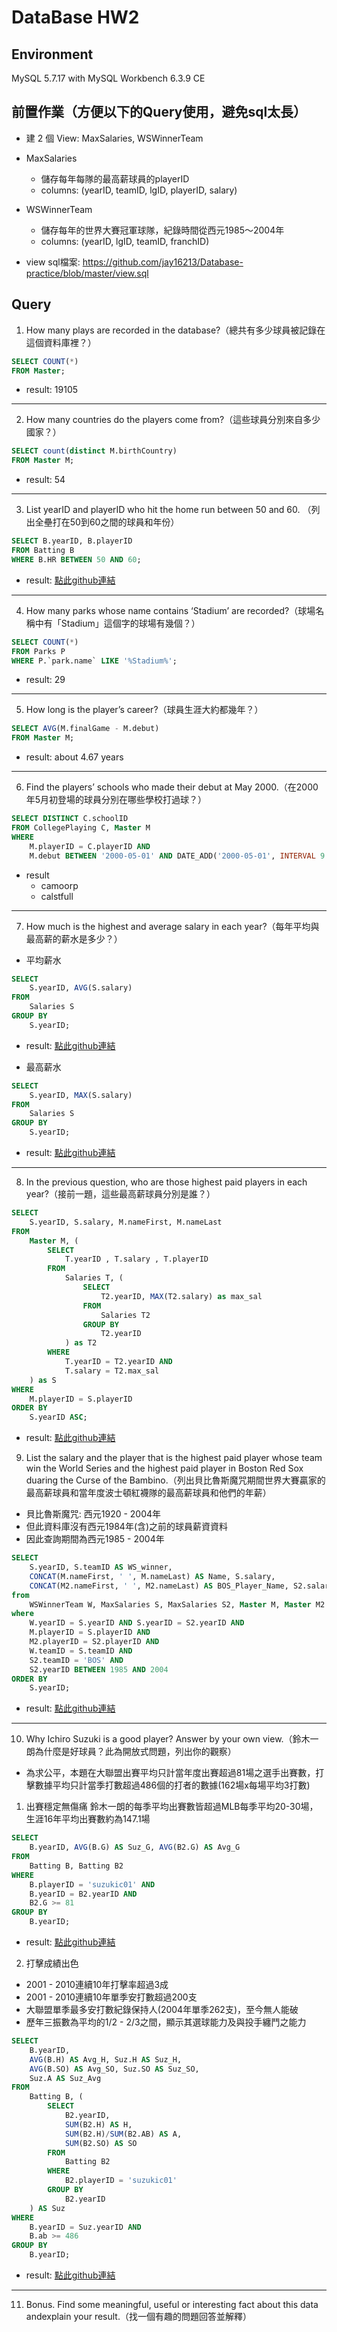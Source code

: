 DataBase HW2
=====

## Environment
MySQL 5.7.17 with MySQL Workbench 6.3.9 CE

## 前置作業（方便以下的Query使用，避免sql太長）
- 建 2 個 View: MaxSalaries, WSWinnerTeam

- MaxSalaries
    - 儲存每年每隊的最高薪球員的playerID
    - columns: (yearID, teamID, lgID, playerID, salary)

- WSWinnerTeam
    - 儲存每年的世界大賽冠軍球隊，紀錄時間從西元1985～2004年
    - columns: (yearID, lgID, teamID, franchID)

- view sql檔案: https://github.com/jay16213/Database-practice/blob/master/view.sql
## Query
1. How many plays are recorded in the database?（總共有多少球員被記錄在這個資料庫裡？）
```sql
SELECT COUNT(*)
FROM Master;
```
- result: 19105

---

2. How many countries do the players come from?（這些球員分別來自多少國家？）
```sql
SELECT count(distinct M.birthCountry)
FROM Master M;
```
- result: 54

---

3. List yearID and playerID who hit the home run between 50 and 60. （列出全壘打在50到60之間的球員和年份）
```sql
SELECT B.yearID, B.playerID
FROM Batting B
WHERE B.HR BETWEEN 50 AND 60;
```

- result: [點此github連結](https://github.com/jay16213/Database-practice/blob/master/q3.csv)
---

4. How many parks whose name contains ‘Stadium’ are recorded?（球場名稱中有「Stadium」這個字的球場有幾個？）
```sql
SELECT COUNT(*)
FROM Parks P
WHERE P.`park.name` LIKE '%Stadium%';
```

- result: 29

---

5. How long is the player’s career?（球員生涯大約都幾年？）
```sql
SELECT AVG(M.finalGame - M.debut)
FROM Master M;
```
- result: about 4.67 years

---
6. Find the players’ schools who made their debut at May 2000.（在2000年5月初登場的球員分別在哪些學校打過球？）
```sql
SELECT DISTINCT C.schoolID
FROM CollegePlaying C, Master M
WHERE
    M.playerID = C.playerID AND
    M.debut BETWEEN '2000-05-01' AND DATE_ADD('2000-05-01', INTERVAL 9 DAY);
```

- result
    - camoorp
    - calstfull

---

7. How much is the highest and average salary in each year?（每年平均與最高薪的薪水是多少？）
- 平均薪水
```sql
SELECT
    S.yearID, AVG(S.salary)
FROM
    Salaries S
GROUP BY
    S.yearID;
```

- result: [點此github連結](https://github.com/jay16213/Database-practice/blob/master/q7-avg.csv)

- 最高薪水
```sql
SELECT
    S.yearID, MAX(S.salary)
FROM
    Salaries S
GROUP BY
    S.yearID;
```

- result: [點此github連結](https://github.com/jay16213/Database-practice/blob/master/q7-max.csv)
---

8. In the previous question, who are those highest paid players in each year?（接前一題，這些最高薪球員分別是誰？）
```sql
SELECT
    S.yearID, S.salary, M.nameFirst, M.nameLast
FROM
    Master M, (
        SELECT
            T.yearID , T.salary , T.playerID
        FROM
            Salaries T, (
                SELECT
                    T2.yearID, MAX(T2.salary) as max_sal
                FROM
                    Salaries T2
                GROUP BY
                    T2.yearID
            ) as T2
        WHERE
            T.yearID = T2.yearID AND
            T.salary = T2.max_sal
    ) as S
WHERE
    M.playerID = S.playerID
ORDER BY
    S.yearID ASC;
```

- result: [點此github連結](https://github.com/jay16213/Database-practice/blob/master/q8.csv)

9. List the salary and the player that is the highest paid player whose team win the World Series and the highest paid player in Boston Red Sox duaring the Curse of the Bambino.（列出貝比魯斯魔咒期間世界大賽贏家的最高薪球員和當年度波士頓紅襪隊的最高薪球員和他們的年薪）
- 貝比魯斯魔咒: 西元1920 - 2004年
- 但此資料庫沒有西元1984年(含)之前的球員薪資資料
- 因此查詢期間為西元1985 - 2004年
```sql
SELECT
    S.yearID, S.teamID AS WS_winner,
    CONCAT(M.nameFirst, ' ', M.nameLast) AS Name, S.salary,
    CONCAT(M2.nameFirst, ' ', M2.nameLast) AS BOS_Player_Name, S2.salary
from
    WSWinnerTeam W, MaxSalaries S, MaxSalaries S2, Master M, Master M2
where
    W.yearID = S.yearID AND S.yearID = S2.yearID AND
    M.playerID = S.playerID AND
    M2.playerID = S2.playerID AND
    W.teamID = S.teamID AND
    S2.teamID = 'BOS' AND
    S2.yearID BETWEEN 1985 AND 2004
ORDER BY
    S.yearID;
```

- result: [點此github連結](https://github.com/jay16213/Database-practice/blob/master/q9.csv)

---

10. Why Ichiro Suzuki is a good player? Answer by your own view.（鈴木一朗為什麼是好球員？此為開放式問題，列出你的觀察）
- 為求公平，本題在大聯盟出賽平均只計當年度出賽超過81場之選手出賽數，打擊數據平均只計當季打數超過486個的打者的數據(162場x每場平均3打數)

1. 出賽穩定無傷痛
鈴木一朗的每季平均出賽數皆超過MLB每季平均20-30場，生涯16年平均出賽數約為147.1場
```sql
SELECT
    B.yearID, AVG(B.G) AS Suz_G, AVG(B2.G) AS Avg_G
FROM
    Batting B, Batting B2
WHERE
    B.playerID = 'suzukic01' AND
    B.yearID = B2.yearID AND
    B2.G >= 81
GROUP BY
    B.yearID;
```

- result: [點此github連結](https://github.com/jay16213/Database-practice/blob/master/q10-game_played.csv)

2. 打擊成績出色
- 2001 - 2010連續10年打擊率超過3成
- 2001 - 2010連續10年單季安打數超過200支
- 大聯盟單季最多安打數紀錄保持人(2004年單季262支)，至今無人能破
- 歷年三振數為平均的1/2 - 2/3之間，顯示其選球能力及與投手纏鬥之能力
```sql
SELECT
    B.yearID,
    AVG(B.H) AS Avg_H, Suz.H AS Suz_H,
    AVG(B.SO) AS Avg_SO, Suz.SO AS Suz_SO,
    Suz.A AS Suz_Avg
FROM
    Batting B, (
        SELECT
            B2.yearID,
            SUM(B2.H) AS H,
            SUM(B2.H)/SUM(B2.AB) AS A,
            SUM(B2.SO) AS SO
        FROM
            Batting B2
        WHERE
            B2.playerID = 'suzukic01'
        GROUP BY
            B2.yearID
    ) AS Suz
WHERE
    B.yearID = Suz.yearID AND
    B.ab >= 486
GROUP BY
    B.yearID;
```

- result: [點此github連結](https://github.com/jay16213/Database-practice/blob/master/q10-batting.csv)

---

11. Bonus. Find some meaningful, useful or interesting fact about this data andexplain your result.（找一個有趣的問題回答並解釋）